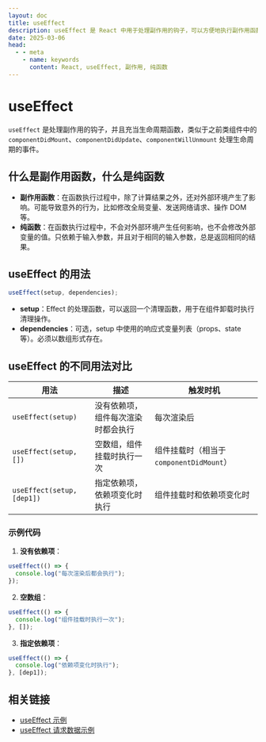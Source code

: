 ```yaml
---
layout: doc
title: useEffect
description: useEffect 是 React 中用于处理副作用的钩子，可以方便地执行副作用函数，类似于之前类组件中的 `componentDidMount`、`componentDidUpdate`、`componentWillUnmount` 处理生命周期的事件。
date: 2025-03-06
head:
  - - meta
    - name: keywords
      content: React, useEffect, 副作用, 纯函数
---
```


# useEffect

`useEffect` 是处理副作用的钩子，并且充当生命周期函数，类似于之前类组件中的 `componentDidMount`、`componentDidUpdate`、`componentWillUnmount` 处理生命周期的事件。

## 什么是副作用函数，什么是纯函数

- **副作用函数**：在函数执行过程中，除了计算结果之外，还对外部环境产生了影响。可能导致意外的行为，比如修改全局变量、发送网络请求、操作 DOM 等。
- **纯函数**：在函数执行过程中，不会对外部环境产生任何影响，也不会修改外部变量的值。只依赖于输入参数，并且对于相同的输入参数，总是返回相同的结果。

## useEffect 的用法

```javascript
useEffect(setup, dependencies);
```

- **setup**：Effect 的处理函数，可以返回一个清理函数，用于在组件卸载时执行清理操作。
- **dependencies**：可选，setup 中使用的响应式变量列表（props、state 等）。必须以数组形式存在。

## useEffect 的不同用法对比

| 用法                       | 描述                               | 触发时机                                 |
| -------------------------- | ---------------------------------- | ---------------------------------------- |
| `useEffect(setup)`         | 没有依赖项，组件每次渲染时都会执行 | 每次渲染后                               |
| `useEffect(setup, [])`     | 空数组，组件挂载时执行一次         | 组件挂载时（相当于 `componentDidMount`） |
| `useEffect(setup, [dep1])` | 指定依赖项，依赖项变化时执行       | 组件挂载时和依赖项变化时                 |

### 示例代码

1. **没有依赖项**：

```javascript
useEffect(() => {
  console.log("每次渲染后都会执行");
});
```

2. **空数组**：

```javascript
useEffect(() => {
  console.log("组件挂载时执行一次");
}, []);
```

3. **指定依赖项**：

```javascript
useEffect(() => {
  console.log("依赖项变化时执行");
}, [dep1]);
```

## 相关链接

- [useEffect 示例](https://github.com/capykyo/react-demo/blob/hooks/src/components/TypeOperations/UseEffectStudy.tsx)
- [useEffect 请求数据示例](https://github.com/capykyo/react-demo/blob/hooks/src/components/TypeOperations/UseEffectStudyFetch.tsx)
